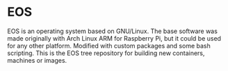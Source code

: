 EOS
==========

EOS is an operating system based on GNU/Linux. The base software was made
originally with Arch Linux ARM for Raspberry Pi, but it could be used for any
other platform. Modified with custom packages and some bash scripting. This is 
the EOS tree repository for building new containers, machines or images.
